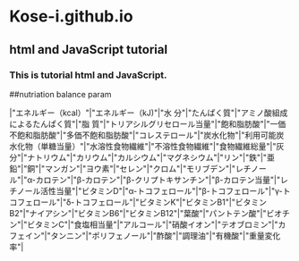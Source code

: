 # Kose-i.github.io
## html and JavaScript tutorial

### This is tutorial html and JavaScript.

##nutriation balance param

|"エネルギー（kcal）"|"エネルギー（kJ)"|"水   分"|"たんぱく質"|"アミノ酸組成によるたんぱく質"|"脂   質"|"トリアシルグリセロール当量"|"飽和脂肪酸"|"一価不飽和脂肪酸"|"多価不飽和脂肪酸"|"コレステロール"|"炭水化物"|"利用可能炭水化物（単糖当量）"|"水溶性食物繊維"|"不溶性食物繊維"|"食物繊維総量"|"灰   分"|"ナトリウム"|"カリウム"|"カルシウム"|"マグネシウム"|"リン"|"鉄"|"亜鉛"|"銅"|"マンガン"|"ヨウ素"|"セレン"|"クロム"|"モリブデン"|"レチノール"|"α-カロテン"|"β-カロテン"|"β-クリプトキサンチン"|"β-カロテン当量"|"レチノール活性当量"|"ビタミンD"|"α-トコフェロール"|"β-トコフェロール"|"γ-トコフェロール"|"δ-トコフェロール"|"ビタミンK"|"ビタミンB1"|"ビタミンB2"|"ナイアシン"|"ビタミンB6"|"ビタミンB12"|"葉酸"|"パントテン酸"|"ビオチン"|"ビタミンC"|"食塩相当量"|"アルコール"|"硝酸イオン"|"テオブロミン"|"カフェイン"|"タンニン"|"ポリフェノール"|"酢酸"|"調理油"|"有機酸"|"重量変化率"|
